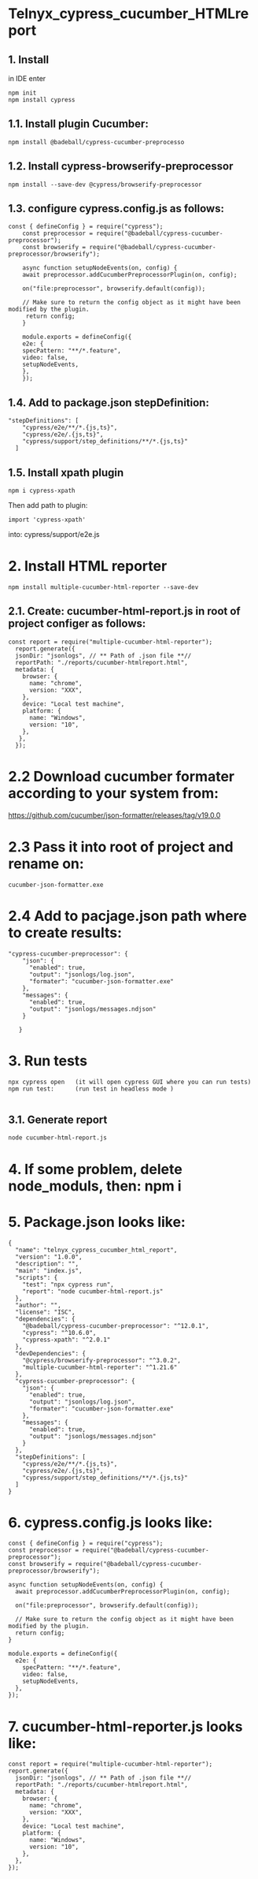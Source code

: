 # Telnyx_cypress_cucumber_HTMLreport


## 1. Install 
in IDE enter
```
npm init
npm install cypress

```
## 1.1. Install plugin Cucumber:
```
npm install @badeball/cypress-cucumber-preprocesso

```
## 1.2. Install cypress-browserify-preprocessor<br>
```
npm install --save-dev @cypress/browserify-preprocessor
```
## 1.3. configure cypress.config.js as follows:
```
const { defineConfig } = require("cypress");
    const preprocessor = require("@badeball/cypress-cucumber-preprocessor");
    const browserify = require("@badeball/cypress-cucumber-preprocessor/browserify");

    async function setupNodeEvents(on, config) {
    await preprocessor.addCucumberPreprocessorPlugin(on, config);

    on("file:preprocessor", browserify.default(config));

    // Make sure to return the config object as it might have been modified by the plugin.
     return config;
    }

    module.exports = defineConfig({
    e2e: {
    specPattern: "**/*.feature",
    video: false,
    setupNodeEvents,
    },
    });
```
## 1.4. Add to package.json stepDefinition:
```
"stepDefinitions": [
    "cypress/e2e/**/*.{js,ts}",
    "cypress/e2e/.{js,ts}",
    "cypress/support/step_definitions/**/*.{js,ts}"
  ]

```
## 1.5. Install xpath plugin
```
npm i cypress-xpath
```
Then add path to plugin: 
```
import 'cypress-xpath'
```

into:  cypress/support/e2e.js


# 2. Install HTML reporter
```
npm install multiple-cucumber-html-reporter --save-dev

```

## 2.1. Create: cucumber-html-report.js in root of project configer as follows:

```
const report = require("multiple-cucumber-html-reporter");
  report.generate({
  jsonDir: "jsonlogs", // ** Path of .json file **//
  reportPath: "./reports/cucumber-htmlreport.html",
  metadata: {
    browser: {
      name: "chrome",
      version: "XXX",
    },
    device: "Local test machine",
    platform: {
      name: "Windows",
      version: "10",
    },
   },
  });
```
# 2.2 Download cucumber formater according to your system from:


https://github.com/cucumber/json-formatter/releases/tag/v19.0.0 

# 2.3 Pass it into root of project and rename on:
```
cucumber-json-formatter.exe
```
# 2.4 Add to pacjage.json path where to create results:

```
"cypress-cucumber-preprocessor": {
    "json": {
      "enabled": true,
      "output": "jsonlogs/log.json",
      "formater": "cucumber-json-formatter.exe"
    },
    "messages": {
      "enabled": true,
      "output": "jsonlogs/messages.ndjson"
    }
  
   }
```

# 3. Run tests
```
npx cypress open   (it will open cypress GUI where you can run tests)  
npm run test:      (run test in headless mode )
   

```


## 3.1. Generate report
```
node cucumber-html-report.js
```
# 4.    If some problem, delete node_moduls,  then: npm i

# 5. Package.json looks like:

```
{
  "name": "telnyx_cypress_cucumber_html_report",
  "version": "1.0.0",
  "description": "",
  "main": "index.js",
  "scripts": {
    "test": "npx cypress run",
    "report": "node cucumber-html-report.js"
  },
  "author": "",
  "license": "ISC",
  "dependencies": {
    "@badeball/cypress-cucumber-preprocessor": "^12.0.1",
    "cypress": "^10.6.0",
    "cypress-xpath": "^2.0.1"
  },
  "devDependencies": {
    "@cypress/browserify-preprocessor": "^3.0.2",
    "multiple-cucumber-html-reporter": "^1.21.6"
  },
  "cypress-cucumber-preprocessor": {
    "json": {
      "enabled": true,
      "output": "jsonlogs/log.json",
      "formater": "cucumber-json-formatter.exe"
    },
    "messages": {
      "enabled": true,
      "output": "jsonlogs/messages.ndjson"
    }
  },
  "stepDefinitions": [
    "cypress/e2e/**/*.{js,ts}",
    "cypress/e2e/.{js,ts}",
    "cypress/support/step_definitions/**/*.{js,ts}"
  ]
}
```
# 6. cypress.config.js looks like:
```
const { defineConfig } = require("cypress");
const preprocessor = require("@badeball/cypress-cucumber-preprocessor");
const browserify = require("@badeball/cypress-cucumber-preprocessor/browserify");

async function setupNodeEvents(on, config) {
  await preprocessor.addCucumberPreprocessorPlugin(on, config);

  on("file:preprocessor", browserify.default(config));

  // Make sure to return the config object as it might have been modified by the plugin.
  return config;
}

module.exports = defineConfig({
  e2e: {
    specPattern: "**/*.feature",
    video: false,
    setupNodeEvents,
  },
});
```
# 7. cucumber-html-reporter.js looks like:
```
const report = require("multiple-cucumber-html-reporter");
report.generate({
  jsonDir: "jsonlogs", // ** Path of .json file **//
  reportPath: "./reports/cucumber-htmlreport.html",
  metadata: {
    browser: {
      name: "chrome",
      version: "XXX",
    },
    device: "Local test machine",
    platform: {
      name: "Windows",
      version: "10",
    },
  },
});
```

